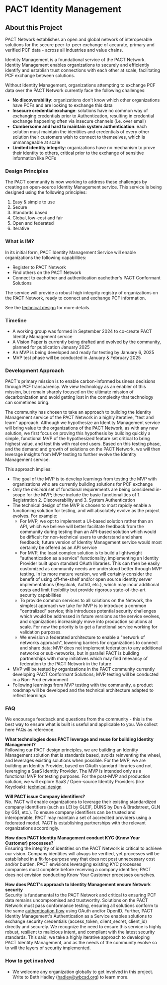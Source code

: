 # PACT Identity Management


## About this Project

PACT Network establishes an open and global network of interoperable solutions for the secure peer-to-peer exchange of accurate, primary and verified PCF data - across all industries and value chains.

Identity Management is a foundational service of the PACT Network. Identity Management enables organizations to securely and efficiently identify and establish trust connections with each other at scale, facilitating PCF exchange between solutions.

Without Identity Management, organizations attempting to exchange PCF data over the PACT Network currently face the following challenges:
- **No discoverability**: organizations don't know which other organizations have PCFs and are looking to exchange this data
- **Insecure credential exchange**: solutions have no common way of exchanging credentials prior to Authentication, resulting in credential exchange happening often via insecure channels (i.e. over email)
- **Cumbersome and hard to maintain system authentication**: each solution must maintain the identities and credentials of every other solution their customers wish to connect to themselves, which is unmanageable at scale 
- **Limited identity integrity**: organizations have no mechanism to prove their identity to others, critical prior to the exchange of sensitive information like PCFs

### Design Principles 
The PACT community is now working to address these challenges by creating an open-source Identity Management service. This service is being designed using the following principles:
1. Easy & simple to use
2. Secure
3. Standards based
4. Global, low-cost and fair
5. Open and federated
6. Iterative

### What is IM?
In its initial form, PACT Identity Management Service will enable organizations the following capabilities:
- Register to PACT Network
- Find others on the PACT Network
- Connect to eachother and authentication eachother's PACT Conformant Solutions

The service will provide a robust high integrity registry of organizations on the PACT Network, ready to connect and exchange PCF information.

See the [technical design](https://github.com/wbcsd/pact-directory/blob/main/docs/authentication-as-a-service-design.md) for more details.


### Timeline
- A working group was formed in September 2024 to co-create PACT Identity Management service
- A Vision Paper is currently being drafted and evolved by the community, planned for publication January 2025
- An MVP is being developed and ready for testing by January 6, 2025
- MVP test phase will be conducted in January & February 2025 
  
### Development Approach
PACT's primary mission is to enable carbon-informed business decisions through PCF transparency. We view technology as an enabler of this mission, but remain sharply focused on the ultimate mission of decarbonization and avoid getting lost in the complexity that technology can sometimes bring.

The community has chosen to take an approach to building the Identity Management service of the PACT Network in a highly iterative, "test and learn" approach. Although we hypothesize an Identity Management service will bring value to the organizations of the PACT Network, as with any new solution, we first focus on proving this hypothesis by building quickly a simple, functional MVP of the hypothesized feature set critical to bring highest value, and test this with real end users. Based on this testing phase, and the demand and growth of solutions on the PACT Network, we will then leverage insights from MVP testing to further evolve the Identity Management service.

This approach implies:
- The goal of the MVP is to develop learnings from testing the MVP with organizations who are currently building solutions for PCF exchange
- Only the *minimal* set of functional requirements are being considered in-scope for the MVP; these include the basic functionalities of 1. Registration 2. Discoverability and 3. System Authentication
- The technical design of the MVP is chosen to most rapidly enable a functioning solution for testing, and will absolutely evolve as the project evolves. For example:
  - For MVP, we opt to implement a UI-based solution rather than an API, which we believe will better facilitate feedback from the community during testing than an API-based solution which would be difficult for non-technical users to understand and share feedback; future version of Identity Management service would most certainly be offered as an API service
  - For MVP, the least complex solution is to build a lightweight "authentication as a service" functionality, implementing an Identity Provider built upon standard OAuth libraries. This can then be easily customized as community needs are understood better through MVP testing. In its more mature version, we will certainly consider the benefit of using off-the-shelf and/or open source identity server implementations (Keycloak, Auth0, etc.), which may incur additional costs and limit flexibility but provide rigorous state-of-the-art security capabilities 
  - To provide common services to all solutions on the Network, the simplest approach we take for MVP is to introduce a common "centralized" service; this introduces potential security challenges which would be addressed in future versions as the service evolves, and organizations increasingly move into production solutions at scale. For now the priority is to get a functional service working for validation purposes.
  - We envision a federated architecture to enable a "network of networks approach", lowering barriers for organizations to connect and share data; MVP does not implement federation to any additional networks or sub-networks, but in parallel PACT is building partnerships with many initiatives which may find relevancy of federation to the PACT Network in the future
- MVP will be tested by organizations in the PACT community currently developing PACT Conformant Solutions; MVP testing will be conducted in a Non-Prod environment
- Following learnings from MVP testing with the community, a product roadmap will be developed and the technical architecture adapted to reflect learnings

### FAQ
We encourage feedback and questions from the community - this is the best way to ensure what is built is useful and applicable to you. We collect here FAQs as reference.

**What technologies does PACT leverage and reuse for building Identity Management?**  
Following our PACT design principles, we are building an Identity Management solution that is standards based, avoids reinventing the wheel, and leverages existing solutions when possible. For the MVP, we are building an Identity Provider, based on OAuth standard libraries and not leveraging a SaaS Identity Provider. The MVP is intended only as a functional MVP for testing purposes. For the post-MVP and production solution, we will explore SaaS / Open-source Identity Providers (like Keycloak): [technical design](https://github.com/orgs/wbcsd/projects/3/views/1?pane=issue&itemId=90816775)

**Will PACT issue Company identifiers?**  
No. PACT will enable organizations to leverage their existing standardized company identifiers (such as LEI by GLEIF, DUNS by Dun & Bradstreet, GLN by GS1, etc.). To ensure company identifiers can be trusted and interoperable, PACT may maintain a set of accredited providers using a federated model. PACT is establishing partnerships with the relevant organizations accordingly.

**How does PACT Identity Management conduct KYC (Know Your Customer) processes?**  
Ensuring the integrity of identities on the PACT Network is critical to achieve our vision. Company identities will always be verified, yet processes will be established in a fit-for-purpose way that does not post unnecessary cost and/or burden. PACT envisions leveraging existing KYC processes companies must complete before receiving a company identifier; PACT does not envision conducting Know Your Customer processes ourselves.

**How does PACT's approach to Identity Management ensure Network security**  
Security is fundamental to the PACT Network and critical to ensuring PCF data remains uncompromised and trustworthy. Solutions on the PACT Network must pass conformance testing, ensuring all solutions conform to the same [authentication flow](https://wbcsd.github.io/data-exchange-protocol/v2/#api-auth) using OAuth and/or OpenID. Further, PACT Identity Management's Authentication as a Service enables solutions to exchange security credentials (access_token, client_secret, client_id) directly and securely. We recognize the need to ensure this service is highly robust, resilient to malicious intent, and compliant with the latest security standards. This said, we take a highly iterative approach to developing PACT Identity Management, and as the needs of the community evolve so to will the layers of security implemented.

### How to get involved
- We welcome any organization globally to get involved in this project. Write to Beth Hadley (hadley@wbcsd.org) to learn more.
